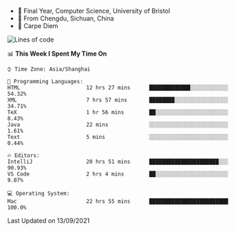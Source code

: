 - :school: Final Year, Computer Science, University of Bristol 
- :panda_face: From Chengdu, Sichuan, China
- :musical_keyboard: Carpe Diem

<!--START_SECTION:waka-->
![Lines of code](https://img.shields.io/badge/From%20Hello%20World%20I%27ve%20Written-115869%20lines%20of%20code-blue)

📊 **This Week I Spent My Time On** 

```text
⌚︎ Time Zone: Asia/Shanghai

💬 Programming Languages: 
HTML                     12 hrs 27 mins      █████████████░░░░░░░░░░░░   54.32% 
XML                      7 hrs 57 mins       ████████░░░░░░░░░░░░░░░░░   34.71% 
TeX                      1 hr 56 mins        ██░░░░░░░░░░░░░░░░░░░░░░░   8.43% 
Java                     22 mins             ░░░░░░░░░░░░░░░░░░░░░░░░░   1.61% 
Text                     5 mins              ░░░░░░░░░░░░░░░░░░░░░░░░░   0.44%

🔥 Editors: 
IntelliJ                 20 hrs 51 mins      ██████████████████████░░░   90.93% 
VS Code                  2 hrs 4 mins        ██░░░░░░░░░░░░░░░░░░░░░░░   9.07%

💻 Operating System: 
Mac                      22 hrs 55 mins      █████████████████████████   100.0%

```


 Last Updated on 13/09/2021
<!--END_SECTION:waka-->

